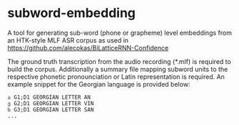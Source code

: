 # subword-embedding
A tool for generating sub-word (phone or grapheme) level embeddings from an HTK-style MLF ASR corpus as used in https://github.com/alecokas/BiLatticeRNN-Confidence

The ground truth transcription from the audio recording (*.mlf) is required to build the corpus. Additionally a summary file mapping subword units to the respective phonetic pronounciation or Latin representation is required. An example snippet for the Georgian language is provided below:

```
ა G1;D1 GEORGIAN LETTER AN
ვ G2;D1 GEORGIAN LETTER VIN
ს G3;D1 GEORGIAN LETTER SAN
...
```